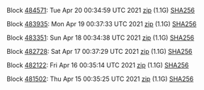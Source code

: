 Block [484571](https://testnet-insight.dashevo.org/insight/block/0000008b42c3804fa61102087900f7a4fa61b932af3bf8445be690f0666ba39b): Tue Apr 20 00:34:59 UTC 2021 [zip](https://dash-bootstrap.ams3.digitaloceanspaces.com/testnet/2021-04-20/bootstrap.dat.zip) (1.1G) [SHA256](https://dash-bootstrap.ams3.digitaloceanspaces.com/testnet/2021-04-20/sha256.txt)

Block [483935](https://testnet-insight.dashevo.org/insight/block/00000240709bf7c577aa5e93593e989c3408b46d66aaa5a7f4100d7b73b61ca9): Mon Apr 19 00:37:33 UTC 2021 [zip](https://dash-bootstrap.ams3.digitaloceanspaces.com/testnet/2021-04-19/bootstrap.dat.zip) (1.1G) [SHA256](https://dash-bootstrap.ams3.digitaloceanspaces.com/testnet/2021-04-19/sha256.txt)

Block [483351](https://testnet-insight.dashevo.org/insight/block/000000b839b991a79c557c322ef5f33e5f349c45c9ec52a2a96dc4dd7efcbc5d): Sun Apr 18 00:34:38 UTC 2021 [zip](https://dash-bootstrap.ams3.digitaloceanspaces.com/testnet/2021-04-18/bootstrap.dat.zip) (1.1G) [SHA256](https://dash-bootstrap.ams3.digitaloceanspaces.com/testnet/2021-04-18/sha256.txt)

Block [482728](https://testnet-insight.dashevo.org/insight/block/000001eb2a832324fd710fc2d9b35b9ea0c83bf54480c002be885489e8c29960): Sat Apr 17 00:37:29 UTC 2021 [zip](https://dash-bootstrap.ams3.digitaloceanspaces.com/testnet/2021-04-17/bootstrap.dat.zip) (1.1G) [SHA256](https://dash-bootstrap.ams3.digitaloceanspaces.com/testnet/2021-04-17/sha256.txt)

Block [482122](https://testnet-insight.dashevo.org/insight/block/0000001d43463b880d813f36ac621881f7edf929fb48cc365d229c0bf4d1496c): Fri Apr 16 00:35:14 UTC 2021 [zip](https://dash-bootstrap.ams3.digitaloceanspaces.com/testnet/2021-04-16/bootstrap.dat.zip) (1.1G) [SHA256](https://dash-bootstrap.ams3.digitaloceanspaces.com/testnet/2021-04-16/sha256.txt)

Block [481502](https://testnet-insight.dashevo.org/insight/block/000001a631c2898fab69c21a321cbed8d6d12d88e8d84a03d3bd7a4bdfcef347): Thu Apr 15 00:35:25 UTC 2021 [zip](https://dash-bootstrap.ams3.digitaloceanspaces.com/testnet/2021-04-15/bootstrap.dat.zip) (1.1G) [SHA256](https://dash-bootstrap.ams3.digitaloceanspaces.com/testnet/2021-04-15/sha256.txt)
